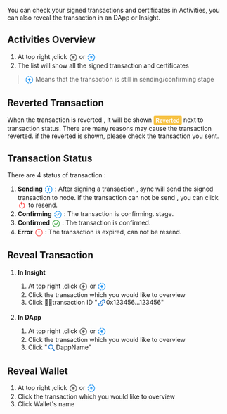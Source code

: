 You can check your signed transactions and certificates in Activities, you can also reveal the transaction in an DApp or Insight.

##  Activities Overview
1. At top right ,click  <img src="Images/activity.png"  height = "20px" align=center /> or <img src="Images/sending.png"  height = "20px" align=center /> 
2. The list will show all the signed transaction and certificates

><img src="Images/sending.png"  height = "20px" align=center /> Means that the transaction is still in sending/confirming stage 

## Reverted Transaction  
 When the transaction is reverted , it will be shown <img src="Images/reverted.png"  height = "20px" align=center /> next to transaction status.  There are many reasons may cause the transaction reverted. if the reverted is shown, please check the transaction you sent.
 
## Transaction Status 
There are 4 status of transaction :
1. **Sending** <img src="Images/sending.png"  height = "20px" align=center />
  : After signing a transaction , sync will send the signed transaction to node. if the transaction can not be send , you can click  <img src="Images/retry.png"  height = "20px" align=center /> to resend. 
2. **Confirming** <img src="Images/confirming.png"  height = "20px" align=center /> : The transaction is confirming. stage.
3. **Confirmed** <img src="Images/confirmed.png"  height = "20px" align=center /> : The transaction is confirmed.
4. **Error** <img src="Images/error.png"  height = "20px" align=center />  :  The transaction is expired, can not be resend. 


##  Reveal Transaction 
1. **In Insight** 
    1. At top right ,click  <img src="Images/activity.png"  height = "20px" align=center /> or <img src="Images/sending.png"  height = "20px" align=center />
    2. Click the transaction which you would like to overview
    3. Click transaction ID "<img src="Images/activity-app.png"  height = "20px" align=center />0x123456…123456"



2. **In DApp**
    1. At top right ,click  <img src="Images/activity.png"  height = "20px" align=center /> or <img src="Images/sending.png"  height = "20px" align=center />
    2. Click the transaction which you would like to overview
    3. Click "<img src="Images/activity-insight.png"  height = "20px" align=center />DappName"

## Reveal Wallet 
   1. At top right ,click  <img src="Images/activity.png"  height = "20px" align=center /> or <img src="Images/sending.png"  height = "20px" align=center />
   2. Click the transaction which you would like to overview
   3. Click Wallet's name 